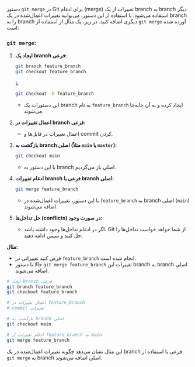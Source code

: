 دستور `git merge` در Git برای ادغام (merge) تغییرات از یک branch به branch دیگر استفاده می‌شود. با استفاده از این دستور، می‌توانید تغییرات اعمال‌شده در یک branch را به branch دیگری اضافه کنید. در زیر، یک مثال از استفاده از `git merge` آورده شده است:

### `git merge`:

1. **ایجاد یک branch فرعی:**
   ```bash
   git branch feature_branch
   git checkout feature_branch
   ```
   یا
   ```bash
   git checkout -b feature_branch
   ```
   - این دستورات یک branch به نام `feature_branch` ایجاد کرده و به آن جابه‌جا می‌شوند.

2. **اعمال تغییرات در branch فرعی:**
   - اعمال تغییرات در فایل‌ها و commit کردن.

3. **بازگشت به branch اصلی (مثلاً `main` یا `master`):**
   ```bash
   git checkout main
   ```
   - با این دستور به branch اصلی باز می‌گردیم.

4. **ادغام تغییرات branch فرعی با branch اصلی:**
   ```bash
   git merge feature_branch
   ```
   - با این دستور، تغییرات اعمال‌شده در `feature_branch` به branch اصلی (`main`) اضافه می‌شوند.

5. **حل تداخل‌ها (conflicts) در صورت وجود:**
   - اگر در ادغام تداخل‌ها وجود داشته باشد، Git از شما خواهد خواست تداخل‌ها را حل کنید و سپس ادامه دهید.

**مثال:**

- فرض کنید تغییراتی در `feature_branch` انجام شده است.
- حالا با دستور `git merge feature_branch` تغییرات این branch به branch اصلی اضافه می‌شوند.

```bash
# ایجاد branch فرعی
git branch feature_branch
git checkout feature_branch

# اعمال تغییرات در feature_branch
# commit تغییرات

# بازگشت به branch اصلی
git checkout main

# ادغام تغییرات از feature_branch به main
git merge feature_branch
```

این مثال نشان می‌دهد چگونه تغییرات اعمال‌شده در یک branch فرعی با استفاده از `git merge` به branch اصلی اضافه می‌شوند.
